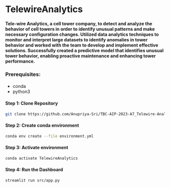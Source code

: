 # TelewireAnalytics #

#### Tele-wire Analytics, a cell tower company, to detect and analyze the behavior of cell towers in order to identify unusual patterns and make necessary configuration changes. Utilized data analytics techniques to monitor and interpret large datasets to identify anomalies in tower behavior and worked with the team to develop and implement effective solutions. Successfully created a predictive model that identifies unusual tower behavior, enabling proactive maintenance and enhancing tower performance.  ####


### Prerequisites: ###
####
- conda
- python3
####
#### Step 1: Clone Repository ####
```sh
git clone https://github.com/Anupriya-Sri/TBC-AIP-2023-A7_Telewire-Analytics.git
```

#### Step 2: Create conda environment ####
```sh
conda env create --file environment.yml
```

#### Step 3: Activate environment ####
```sh
conda activate TelewireAnalytics
```

#### Step 4: Run the Dashboard ####
```sh
streamlit run src/app.py
```